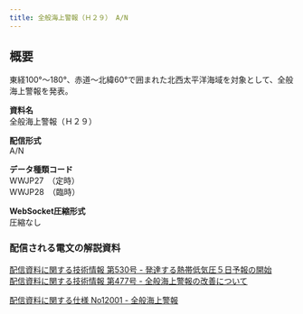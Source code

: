 ```yaml
---
title: 全般海上警報（Ｈ２９） A/N
---
```


## 概要
東経100°～180°、赤道～北緯60°で囲まれた北西太平洋海域を対象として、全般海上警報を発表。

**資料名** <br/>
 全般海上警報（Ｈ２９）
 
**配信形式** <br/>
 A/N

**データ種類コード** <br/>
 WWJP27　（定時） <br/>
 WWJP28　（臨時）
 
**WebSocket圧縮形式** <br/>
 圧縮なし

### 配信される電文の解説資料 
 [配信資料に関する技術情報 第530号 - 発達する熱帯低気圧５日予報の開始](https://dmdata.jp/doc/jma/technical/530.pdf) <br/>
 [配信資料に関する技術情報 第477号 - 全般海上警報の改善について](https://dmdata.jp/doc/jma/technical/477.pdf)
 
 
 [配信資料に関する仕様 No12001 - 全般海上警報](https://www.data.jma.go.jp/suishin/shiyou/pdf/no12001)


